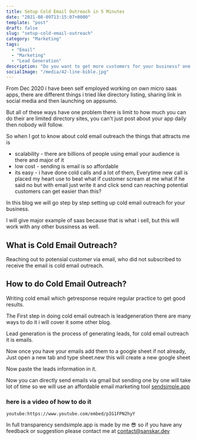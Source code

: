 ```yaml
---
title: Setup Cold Email Outreach in 5 Minutes
date: "2021-08-09T13:15:07+0000"
template: "post"
draft: false
slug: "setup-cold-email-outreach"
category: "Marketing"
tags:
  - "Email"
  - "Marketing"
  - "Lead Generation"
description: "Do you want to get more customers for your business? one of the best ways to do so is to do Cold Email Outreach, Basically you send emails to people who are your ideal customers and give them a great offer."
socialImage: "/media/42-line-bible.jpg"
---
```


From Dec 2020 i have been self employed working on own micro saas apps, there are different things i tried like directory listing, sharing link in social media and then launching on appsumo.

But all of these ways have one problem there is limit to how much you can do their are limited directory sites, you can't just post about your app daily then nobody will follow.

So when I got to know about cold email outreach the things that attracts me is

- scalability - there are billions of people using email your audience is there and major of it
- low cost - sending is email is so affordable
- its easy - i have done cold calls and a lot of them, Everytime new call is placed my heart use to beat what if customer scream at me what if he said no but with email just write it and click send can reaching potential customers can get easier than this?

In this blog we will go step by step setting up cold email outreach for your business.

I will give major example of saas because that is what i sell, but this will work with any other bussiness as well.

## What is Cold Email Outreach?

Reaching out to potensial customer via email, who did not subscribed to receive the email is cold email outreach.

## How to do Cold Email Outreach?

Writing cold email which getresponse require regular practice to get good results.

The First step in doing cold email outreach is leadgeneration there are many ways to do it i will cover it some other blog.

Lead generation is the process of generating leads, for cold email outreach it is emails.

Now once you have your emails add them to a google sheet if not already, Just open a new tab and type sheet.new this will create a new google sheet

Now paste the leads information in it.

Now you can directly send emails via gmail but sending one by one will take lot of time so we will use an affordable email marketing tool [sendsimple.app](https://www.sendsimple.app)

### here is a video of how to do it

`youtube:https://www.youtube.com/embed/pIG1FPN2hyY`

In full transparency sendsimple.app is made by me 😎 so if you have any feedback or suggestion please contact me at contact@sanskar.dev
